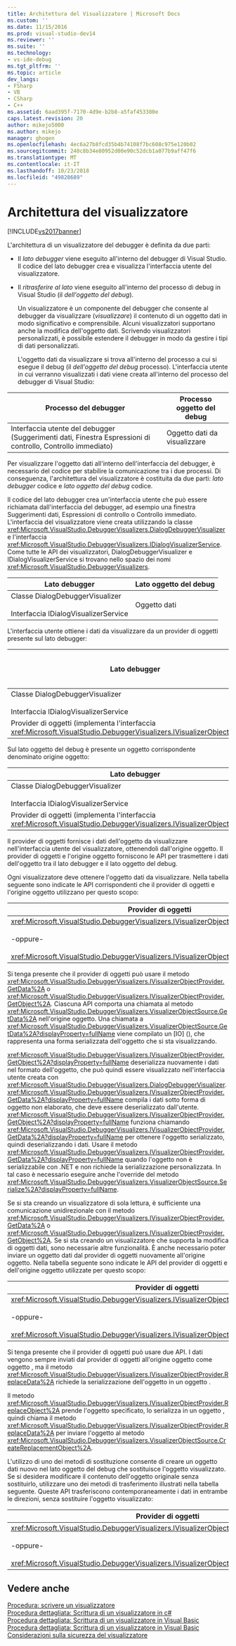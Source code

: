 ```yaml
---
title: Architettura del Visualizzatore | Microsoft Docs
ms.custom: ''
ms.date: 11/15/2016
ms.prod: visual-studio-dev14
ms.reviewer: ''
ms.suite: ''
ms.technology:
- vs-ide-debug
ms.tgt_pltfrm: ''
ms.topic: article
dev_langs:
- FSharp
- VB
- CSharp
- C++
ms.assetid: 6aad395f-7170-4d9e-b2b8-a5faf453380e
caps.latest.revision: 20
author: mikejo5000
ms.author: mikejo
manager: ghogen
ms.openlocfilehash: 4ec6a27b8fcd35b4b74108f7bc608c975e120b02
ms.sourcegitcommit: 240c8b34e80952d00e90c52dcb1a077b9aff47f6
ms.translationtype: MT
ms.contentlocale: it-IT
ms.lasthandoff: 10/23/2018
ms.locfileid: "49828689"
---
```

# <a name="visualizer-architecture"></a>Architettura del visualizzatore
[!INCLUDE[vs2017banner](../includes/vs2017banner.md)]

L'architettura di un visualizzatore del debugger è definita da due parti:  
  
- Il *lato debugger* viene eseguito all'interno del debugger di Visual Studio. Il codice del lato debugger crea e visualizza l'interfaccia utente del visualizzatore.  
  
- Il *ritrasferire al lato* viene eseguito all'interno del processo di debug in Visual Studio (il *dell'oggetto del debug*).  
  
  Un visualizzatore è un componente del debugger che consente al debugger da visualizzare (*visualizzare*) il contenuto di un oggetto dati in modo significativo e comprensibile. Alcuni visualizzatori supportano anche la modifica dell'oggetto dati. Scrivendo visualizzatori personalizzati, è possibile estendere il debugger in modo da gestire i tipi di dati personalizzati.  
  
  L'oggetto dati da visualizzare si trova all'interno del processo a cui si esegue il debug (il *dell'oggetto del debug* processo). L'interfaccia utente in cui verranno visualizzati i dati viene creata all'interno del processo del debugger di Visual Studio:  
  
|Processo del debugger|Processo oggetto del debug|  
|----------------------|----------------------|  
|Interfaccia utente del debugger (Suggerimenti dati, Finestra Espressioni di controllo, Controllo immediato)|Oggetto dati da visualizzare|  
  
 Per visualizzare l'oggetto dati all'interno dell'interfaccia del debugger, è necessario del codice per stabilire la comunicazione tra i due processi. Di conseguenza, l'architettura del visualizzatore è costituita da due parti: *lato debugger* codice e *lato oggetto del debug* codice.  
  
 Il codice del lato debugger crea un'interfaccia utente che può essere richiamata dall'interfaccia del debugger, ad esempio una finestra Suggerimenti dati, Espressioni di controllo o Controllo immediato. L'interfaccia del visualizzatore viene creata utilizzando la classe <xref:Microsoft.VisualStudio.DebuggerVisualizers.DialogDebuggerVisualizer> e l'interfaccia <xref:Microsoft.VisualStudio.DebuggerVisualizers.IDialogVisualizerService>. Come tutte le API dei visualizzatori, DialogDebuggerVisualizer e IDialogVisualizerService si trovano nello spazio dei nomi <xref:Microsoft.VisualStudio.DebuggerVisualizers>.  
  
|Lato debugger|Lato oggetto del debug|  
|-------------------|-------------------|  
|Classe DialogDebuggerVisualizer<br /><br /> Interfaccia IDialogVisualizerService|Oggetto dati|  
  
 L'interfaccia utente ottiene i dati da visualizzare da un provider di oggetti presente sul lato debugger:  
  
|Lato debugger|Lato oggetto del debug|  
|-------------------|-------------------|  
|Classe DialogDebuggerVisualizer<br /><br /> Interfaccia IDialogVisualizerService|Oggetto dati|  
|Provider di oggetti (implementa l'interfaccia <xref:Microsoft.VisualStudio.DebuggerVisualizers.IVisualizerObjectProvider>)||  
  
 Sul lato oggetto del debug è presente un oggetto corrispondente denominato origine oggetto:  
  
|Lato debugger|Lato oggetto del debug|  
|-------------------|-------------------|  
|Classe DialogDebuggerVisualizer<br /><br /> Interfaccia IDialogVisualizerService|Oggetto dati|  
|Provider di oggetti (implementa l'interfaccia <xref:Microsoft.VisualStudio.DebuggerVisualizers.IVisualizerObjectProvider>)|Origine oggetto (derivata dalla classe <xref:Microsoft.VisualStudio.DebuggerVisualizers.VisualizerObjectSource>).|  
  
 Il provider di oggetti fornisce i dati dell'oggetto da visualizzare nell'interfaccia utente del visualizzatore, ottenendoli dall'origine oggetto. Il provider di oggetti e l'origine oggetto forniscono le API per trasmettere i dati dell'oggetto tra il lato debugger e il lato oggetto del debug.  
  
 Ogni visualizzatore deve ottenere l'oggetto dati da visualizzare. Nella tabella seguente sono indicate le API corrispondenti che il provider di oggetti e l'origine oggetto utilizzano per questo scopo:  
  
|Provider di oggetti|Origine oggetto|  
|---------------------|-------------------|  
|<xref:Microsoft.VisualStudio.DebuggerVisualizers.IVisualizerObjectProvider.GetData%2A><br /><br /> -oppure-<br /><br /> <xref:Microsoft.VisualStudio.DebuggerVisualizers.IVisualizerObjectProvider.GetObject%2A>|<xref:Microsoft.VisualStudio.DebuggerVisualizers.VisualizerObjectSource.GetData%2A>|  
  
 Si tenga presente che il provider di oggetti può usare il metodo <xref:Microsoft.VisualStudio.DebuggerVisualizers.IVisualizerObjectProvider.GetData%2A> o <xref:Microsoft.VisualStudio.DebuggerVisualizers.IVisualizerObjectProvider.GetObject%2A>. Ciascuna API comporta una chiamata al metodo <xref:Microsoft.VisualStudio.DebuggerVisualizers.VisualizerObjectSource.GetData%2A> nell'origine oggetto. Una chiamata a <xref:Microsoft.VisualStudio.DebuggerVisualizers.VisualizerObjectSource.GetData%2A?displayProperty=fullName> viene compilato un [IO] (<!-- TODO: review code entity reference <xref:assetId:///System.IO.Stream?qualifyHint=False&amp;autoUpgrade=True>  -->), che rappresenta una forma serializzata dell'oggetto che si sta visualizzando.  
  
 <xref:Microsoft.VisualStudio.DebuggerVisualizers.IVisualizerObjectProvider.GetObject%2A?displayProperty=fullName> deserializza nuovamente i dati nel formato dell'oggetto, che può quindi essere visualizzato nell'interfaccia utente creata con <xref:Microsoft.VisualStudio.DebuggerVisualizers.DialogDebuggerVisualizer>. <xref:Microsoft.VisualStudio.DebuggerVisualizers.IVisualizerObjectProvider.GetData%2A?displayProperty=fullName> compila i dati sotto forma di oggetto <!-- TODO: review code entity reference <xref:assetId:///System.IO.Stream?qualifyHint=False&amp;autoUpgrade=True>  --> non elaborato, che deve essere deserializzato dall'utente. <xref:Microsoft.VisualStudio.DebuggerVisualizers.IVisualizerObjectProvider.GetObject%2A?displayProperty=fullName> funziona chiamando <xref:Microsoft.VisualStudio.DebuggerVisualizers.IVisualizerObjectProvider.GetData%2A?displayProperty=fullName> per ottenere l'oggetto <!-- TODO: review code entity reference <xref:assetId:///System.IO.Stream?qualifyHint=False&amp;autoUpgrade=True>  --> serializzato, quindi deserializzando i dati. Usare il metodo <xref:Microsoft.VisualStudio.DebuggerVisualizers.IVisualizerObjectProvider.GetData%2A?displayProperty=fullName> quando l'oggetto non è serializzabile con .NET e non richiede la serializzazione personalizzata. In tal caso è necessario eseguire anche l'override del metodo <xref:Microsoft.VisualStudio.DebuggerVisualizers.VisualizerObjectSource.Serialize%2A?displayProperty=fullName>.  
  
 Se si sta creando un visualizzatore di sola lettura, è sufficiente una comunicazione unidirezionale con il metodo <xref:Microsoft.VisualStudio.DebuggerVisualizers.IVisualizerObjectProvider.GetData%2A> o <xref:Microsoft.VisualStudio.DebuggerVisualizers.IVisualizerObjectProvider.GetObject%2A>. Se si sta creando un visualizzatore che supporta la modifica di oggetti dati, sono necessarie altre funzionalità. È anche necessario poter inviare un oggetto dati dal provider di oggetti nuovamente all'origine oggetto. Nella tabella seguente sono indicate le API del provider di oggetti e dell'origine oggetto utilizzate per questo scopo:  
  
|Provider di oggetti|Origine oggetto|  
|---------------------|-------------------|  
|<xref:Microsoft.VisualStudio.DebuggerVisualizers.IVisualizerObjectProvider.ReplaceData%2A><br /><br /> -oppure-<br /><br /> <xref:Microsoft.VisualStudio.DebuggerVisualizers.IVisualizerObjectProvider.ReplaceObject%2A>|<xref:Microsoft.VisualStudio.DebuggerVisualizers.VisualizerObjectSource.CreateReplacementObject%2A>|  
  
 Si tenga presente che il provider di oggetti può usare due API. I dati vengono sempre inviati dal provider di oggetti all'origine oggetto come oggetto <!-- TODO: review code entity reference <xref:assetId:///System.IO.Stream?qualifyHint=False&amp;autoUpgrade=True>  -->, ma il metodo <xref:Microsoft.VisualStudio.DebuggerVisualizers.IVisualizerObjectProvider.ReplaceData%2A> richiede la serializzazione dell'oggetto in un oggetto <!-- TODO: review code entity reference <xref:assetId:///System.IO.Stream?qualifyHint=False&amp;autoUpgrade=True>  -->.  
  
 Il metodo <xref:Microsoft.VisualStudio.DebuggerVisualizers.IVisualizerObjectProvider.ReplaceObject%2A> prende l'oggetto specificato, lo serializza in un oggetto <!-- TODO: review code entity reference <xref:assetId:///System.IO.Stream?qualifyHint=False&amp;autoUpgrade=True>  -->, quindi chiama il metodo <xref:Microsoft.VisualStudio.DebuggerVisualizers.IVisualizerObjectProvider.ReplaceData%2A> per inviare l'oggetto <!-- TODO: review code entity reference <xref:assetId:///System.IO.Stream?qualifyHint=False&amp;autoUpgrade=True>  --> al metodo <xref:Microsoft.VisualStudio.DebuggerVisualizers.VisualizerObjectSource.CreateReplacementObject%2A>.  
  
 L'utilizzo di uno dei metodi di sostituzione consente di creare un oggetto dati nuovo nel lato oggetto del debug che sostituisce l'oggetto visualizzato. Se si desidera modificare il contenuto dell'oggetto originale senza sostituirlo, utilizzare uno dei metodi di trasferimento illustrati nella tabella seguente. Queste API trasferiscono contemporaneamente i dati in entrambe le direzioni, senza sostituire l'oggetto visualizzato:  
  
|Provider di oggetti|Origine oggetto|  
|---------------------|-------------------|  
|<xref:Microsoft.VisualStudio.DebuggerVisualizers.IVisualizerObjectProvider.TransferData%2A><br /><br /> -oppure-<br /><br /> <xref:Microsoft.VisualStudio.DebuggerVisualizers.IVisualizerObjectProvider.TransferObject%2A>|<xref:Microsoft.VisualStudio.DebuggerVisualizers.VisualizerObjectSource.TransferData%2A>|  
  
## <a name="see-also"></a>Vedere anche  
 [Procedura: scrivere un visualizzatore](../debugger/how-to-write-a-visualizer.md)   
 [Procedura dettagliata: Scrittura di un visualizzatore in c#](../debugger/walkthrough-writing-a-visualizer-in-csharp.md)   
 [Procedura dettagliata: Scrittura di un visualizzatore in Visual Basic](../debugger/walkthrough-writing-a-visualizer-in-visual-basic.md)   
 [Procedura dettagliata: Scrittura di un visualizzatore in Visual Basic](../debugger/walkthrough-writing-a-visualizer-in-visual-basic.md)   
 [Considerazioni sulla sicurezza del visualizzatore](../debugger/visualizer-security-considerations.md)




